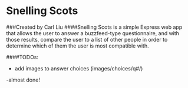 # Snelling Scots
###Created by Carl Liu
####Snelling Scots is a simple Express web app that allows the user to answer a buzzfeed-type questionnaire, and with those results, compare the user to a list of other people in order to determine which of them the user is most compatible with.

####TODOs:

- add images to answer choices (images/choices/q#/)


-almost done!